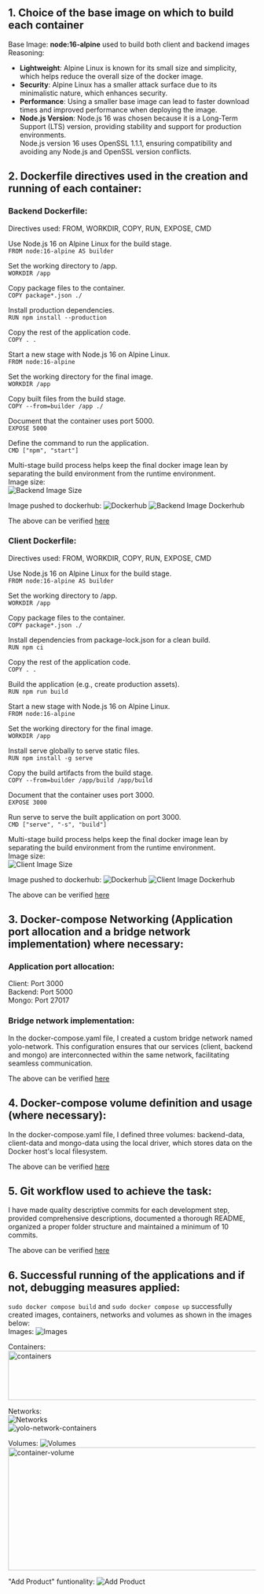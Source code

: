 ## 1. Choice of the base image on which to build each container 
Base Image: **node:16-alpine** used to build both client and backend images <br />
Reasoning: <br />
- **Lightweight**: Alpine Linux is known for its small size and simplicity, which helps reduce the overall size of the docker image.<br />
- **Security**: Alpine Linux has a smaller attack surface due to its minimalistic nature, which enhances security.<br />
- **Performance**: Using a smaller base image can lead to faster download times and improved performance when deploying the image.<br />
- **Node.js Version**: Node.js 16 was chosen because it is a Long-Term Support (LTS) version, providing stability and support for production environments.<br />
                     Node.js version 16 uses OpenSSL 1.1.1, ensuring compatibility and avoiding any Node.js and OpenSSL version conflicts.

## 2. Dockerfile directives used in the creation and running of each container:
### Backend Dockerfile:
Directives used: FROM, WORKDIR, COPY, RUN, EXPOSE, CMD


Use Node.js 16 on Alpine Linux for the build stage.<br />
 ```FROM node:16-alpine AS builder```

Set the working directory to /app.<br />
 ```WORKDIR /app```

Copy package files to the container.<br />
 ```COPY package*.json ./```

Install production dependencies.<br />
 ```RUN npm install --production```

Copy the rest of the application code.<br />
 ```COPY . .```

Start a new stage with Node.js 16 on Alpine Linux.<br />
 ```FROM node:16-alpine```

Set the working directory for the final image.<br />
 ```WORKDIR /app```

Copy built files from the build stage.<br />
 ```COPY --from=builder /app ./```

Document that the container uses port 5000.<br />
 ```EXPOSE 5000```

Define the command to run the application.<br />
 ```CMD ["npm", "start"]```

 Multi-stage build process helps keep the final docker image lean by separating the build environment from the runtime environment.<br />
 Image size:<br />
 ![Backend Image Size](images/backend-img-size.png)

 Image pushed to dockerhub:
 ![Dockerhub](images/dockerhub.png)
 ![Backend Image Dockerhub](images/backend-img-dockerhub.png)

The above can be verified [here](https://hub.docker.com/repositories/chelseagitonga)

### Client Dockerfile:
Directives used: FROM, WORKDIR, COPY, RUN, EXPOSE, CMD


Use Node.js 16 on Alpine Linux for the build stage.<br />
 ```FROM node:16-alpine AS builder```

Set the working directory to /app.<br />
 ```WORKDIR /app```

Copy package files to the container.<br />
 ```COPY package*.json ./```

Install dependencies from package-lock.json for a clean build.<br />
 ```RUN npm ci```

Copy the rest of the application code.<br />
 ```COPY . .```

Build the application (e.g., create production assets).<br />
 ```RUN npm run build```

Start a new stage with Node.js 16 on Alpine Linux.<br />
 ```FROM node:16-alpine```

Set the working directory for the final image.<br />
 ```WORKDIR /app```

Install serve globally to serve static files.<br />
 ```RUN npm install -g serve```

Copy the build artifacts from the build stage.<br />
 ```COPY --from=builder /app/build /app/build```

Document that the container uses port 3000.<br />
 ```EXPOSE 3000```

Run serve to serve the built application on port 3000.<br />
 ```CMD ["serve", "-s", "build"]```

Multi-stage build process helps keep the final docker image lean by separating the build environment from the runtime environment.<br />
  Image size:<br />
  ![Client Image Size](images/client-img-size.png)

Image pushed to dockerhub:
 ![Dockerhub](images/dockerhub.png)
 ![Client Image Dockerhub](images/client-img-dockerhub.png)

The above can be verified [here](https://hub.docker.com/repositories/chelseagitonga)

## 3. Docker-compose Networking (Application port allocation and a bridge network implementation) where necessary:
### Application port allocation:
Client: Port 3000<br />
Backend: Port 5000<br />
Mongo: Port 27017

### Bridge network implementation: 
In the docker-compose.yaml file, I created a custom bridge network named yolo-network. This configuration ensures that our services (client, backend and mongo) are interconnected within the same network, facilitating seamless communication.<br />

The above can be verified [here](docker-compose.yaml)


## 4. Docker-compose volume definition and usage (where necessary):
In the docker-compose.yaml file, I defined three volumes: backend-data, client-data and mongo-data using the local driver, which stores data on the Docker host's local filesystem.

The above can be verified [here](docker-compose.yaml)

## 5. Git workflow used to achieve the task:
I have made quality descriptive commits for each development step, provided comprehensive descriptions, documented a thorough README, organized a proper folder structure and maintained a minimum of 10 commits.

The above can be verified [here](https://github.com/ChelseaGitonga/yolo/tree/main)

## 6. Successful running of the applications and if not, debugging measures applied:
`sudo docker compose build` and `sudo docker compose up` successfully created images, containers, networks and volumes as shown in the images below:<br />
Images:
![Images](images/images.png)<br />

Containers:
<img src="images/containers.png" alt="containers" width="1000" height="100"><br />

Networks:<br />
![Networks](images/networks.png)<br />
![yolo-network-containers](images/yolo-network-containers.png)<br />

Volumes:
![Volumes](images/volumes.png)<br />
<img src="images/container-volume.png" alt="container-volume" width="1000" height="250"><br />

"Add Product" funtionality:
![Add Product](images/add-product.png)

